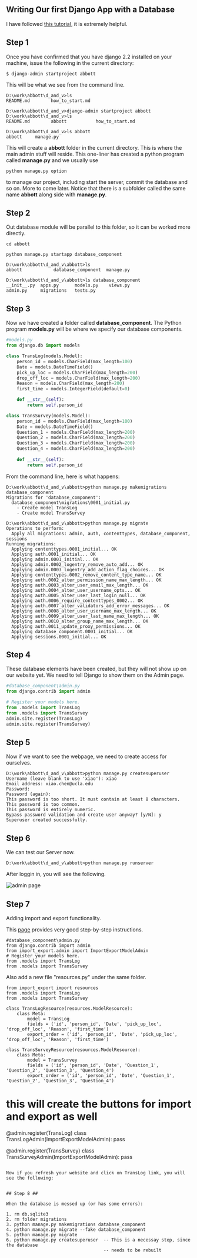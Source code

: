 ## Writing Our first Django App with a Database ##

I have followed [this tutorial](https://docs.djangoproject.com/en/2.2/intro/tutorial01/), it is extremely helpful. 

## Step 1 ##

Once you have confirmed that you have django 2.2 installed on your machine, issue the following
in the current directory: 


```
$ django-admin startproject abbott
```

This will be what we see from the command line. 

    D:\work\abbott\d_and_v>ls
    README.md        how_to_start.md

    D:\work\abbott\d_and_v>django-admin startproject abbott
    D:\work\abbott\d_and_v>ls
    README.md        abbott           how_to_start.md

    D:\work\abbott\d_and_v>ls abbott
    abbott     manage.py

This will create a **abbott** folder in the current directory. This is where the main admin stuff
will reside. This one-liner has created a python program called **manage.py** and we usually use


```
python manage.py option
```

to manage our project, including start the server, commit the database and so on. More to come later.  Notice that there is a subfolder called the same name **abbott** along side with **manage.py**. 

## Step 2 ##

Out database module will be parallel to this folder, so it can be worked more 
directly. 

```
cd abbott

python manage.py startapp database_component
```


    D:\work\abbott\d_and_v\abbott>ls
    abbott            database_component  manage.py

    D:\work\abbott\d_and_v\abbott>ls database_component
    __init__.py  apps.py      models.py    views.py
    admin.py     migrations   tests.py


## Step 3 ##

Now we have created a folder called **database_component**. The Python program **models.py** will be where we specify our database components. 

```python
#models.py
from django.db import models

class TransLog(models.Model):
	person_id = models.CharField(max_length=100)
	Date = models.DateTimeField()
	pick_up_loc = models.CharField(max_length=200)
	drop_off_loc = models.CharField(max_length=200)
	Reason = models.CharField(max_length=200)
	first_time = models.IntegerField(default=0)

	def __str__(self):
		return self.person_id

class TransSurvey(models.Model):
	person_id = models.CharField(max_length=100)
	Date = models.DateTimeField()
	Question_1 = models.CharField(max_length=200)
	Question_2 = models.CharField(max_length=200)
	Question_3 = models.CharField(max_length=200)
	Question_4 = models.CharField(max_length=200)
	
	def __str__(self):
		return self.person_id
```

From the command line, here is what happens:

```
D:\work\abbott\d_and_v\abbott>python manage.py makemigrations database_component
Migrations for 'database_component':
  database_component\migrations\0001_initial.py
    - Create model TransLog
    - Create model TransSurvey

D:\work\abbott\d_and_v\abbott>python manage.py migrate
Operations to perform:
  Apply all migrations: admin, auth, contenttypes, database_component, sessions
Running migrations:
  Applying contenttypes.0001_initial... OK
  Applying auth.0001_initial... OK
  Applying admin.0001_initial... OK
  Applying admin.0002_logentry_remove_auto_add... OK
  Applying admin.0003_logentry_add_action_flag_choices... OK
  Applying contenttypes.0002_remove_content_type_name... OK
  Applying auth.0002_alter_permission_name_max_length... OK
  Applying auth.0003_alter_user_email_max_length... OK
  Applying auth.0004_alter_user_username_opts... OK
  Applying auth.0005_alter_user_last_login_null... OK
  Applying auth.0006_require_contenttypes_0002... OK
  Applying auth.0007_alter_validators_add_error_messages... OK
  Applying auth.0008_alter_user_username_max_length... OK
  Applying auth.0009_alter_user_last_name_max_length... OK
  Applying auth.0010_alter_group_name_max_length... OK
  Applying auth.0011_update_proxy_permissions... OK
  Applying database_component.0001_initial... OK
  Applying sessions.0001_initial... OK
  ```
 
 ## Step 4 ##
 
These database elements have been created, but they will not show up on our website yet. We need to tell Django to show them on the Admin page. 

```python
#database_component\admin.py
from django.contrib import admin

# Register your models here.
from .models import TransLog
from .models import TransSurvey
admin.site.register(TransLog)
admin.site.register(TransSurvey)
```
 
 
 ## Step 5 ##

Now if we want to see the webpage, we need to create access for ourselves. 

```
D:\work\abbott\d_and_v\abbott>python manage.py createsuperuser
Username (leave blank to use 'xiao'): xiao
Email address: xiao.chen@ucla.edu
Password:
Password (again):
This password is too short. It must contain at least 8 characters.
This password is too common.
This password is entirely numeric.
Bypass password validation and create user anyway? [y/N]: y
Superuser created successfully.
```

## Step 6 ##

We can test our Server now. 

```
D:\work\abbott\d_and_v\abbott>python manage.py runserver
```

After loggin in, you will see the following. 

![admin page](/images_folder/step5.png)


## Step 7 ## 

Adding import and export functionality. 

This [page](https://simpleisbetterthancomplex.com/packages/2016/08/11/django-import-export.html)  provides very good step-by-step instructions. 

```
#database_component\admin.py
from django.contrib import admin
from import_export.admin import ImportExportModelAdmin
# Register your models here.
from .models import TransLog
from .models import TransSurvey
```

Also add a new file "resources.py" under the same folder. 

```
from import_export import resources
from .models import TransLog
from .models import TransSurvey

class TransLogResource(resources.ModelResource):
    class Meta:
        model = TransLog
        fields = ('id', 'person_id', 'Date', 'pick_up_loc', 'drop_off_loc', 'Reason', 'first_time')
        export_order = ('id', 'person_id', 'Date', 'pick_up_loc', 'drop_off_loc', 'Reason', 'first_time')

class TransSurveyResource(resources.ModelResource):
    class Meta:
        model = TransSurvey
        fields = ('id', 'person_id', 'Date', 'Question_1', 'Question_2', 'Question_3', 'Question_4')
        export_order = ('id', 'person_id', 'Date', 'Question_1', 'Question_2', 'Question_3', 'Question_4')
```

# this will create the buttons for import and export as well
@admin.register(TransLog)
class TransLogAdmin(ImportExportModelAdmin):
    pass

@admin.register(TransSurvey)
class TransSurveyAdmin(ImportExportModelAdmin):
    pass
```

Now if you refresh your website and click on TransLog link, you will see the following:


## Step 8 ##

When the database is messed up (or has some errors):

1. rm db.sqlite3
2. rm folder migrations
3. python manage.py makemigrations database_component
4. python manage.py migrate --fake database_component
5. python manage.py migrate 
6. python manage.py createsuperuser  -- This is a necessay step, since the database 
                                     -- needs to be rebuilt
